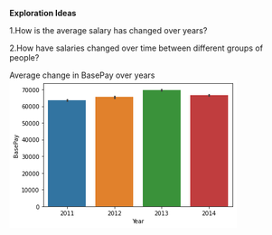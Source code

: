 **Exploration Ideas**

1.How is the average salary has changed over years?

2.How have salaries changed over time between different groups of people?


Average change in BasePay over years
![](download.png)

